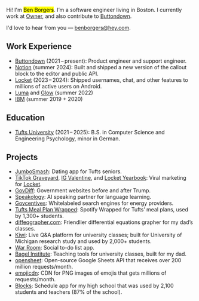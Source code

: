Hi! I'm <mark>Ben Borgers</mark>. I’m a software engineer living in Boston. I currently work at [Owner](https://owner.com), and also contribute to [Buttondown](https://buttondown.com).

I'd love to hear from you — [benborgers@hey.com](mailto:benborgers@hey.com).

## Work Experience

- [Buttondown](https://buttondown.com) (2021 – present): Product engineer and support engineer.
- [Notion](https://notion.so/product) (summer 2024): Built and shipped a new version of the callout block to the editor and public API.
- [Locket](https://locket.camera) (2023 – 2024): Shipped usernames, chat, and other features to millions of active users on Android.
- [Luma](https://lu.ma) and [Glow](https://glow.app) (summer 2022)
- [IBM](https://www.ibm.com/guardium) (summer 2019 + 2020)

## Education

- [Tufts University](https://tufts.edu) (2021 – 2025): B.S. in Computer Science and Engineering Psychology, minor in German.

## Projects

- [JumboSmash](https://jumbosmash.app): Dating app for Tufts seniors.
- [TikTok Graveyard](https://tiktokgraveyard.com), [IG Valentine](https://igvalentine.com), and [Locket Yearbook](https://locketyearbook.com/kXYrENR6d1FPjUYYTDRI): Viral marketing for [Locket](https://locket.camera).
- [GovDiff](https://govdiff.com): Government websites before and after Trump.
- [Speakology](https://speakology.ai): AI speaking partner for language learning.
- [Govcentives](https://govcentives.com): Whitelabeled search engines for energy providers.
- [Tufts Meal Plan Wrapped](/wrapped): Spotify Wrapped for Tufts’ meal plans, used by 1,300+ students.
- [diffeqgrapher.com](https://diffeqgrapher.com): Friendlier differential equations grapher for my dad’s classes.
- [Kiwi](https://ask.kiwi): Live Q&A platform for university classes; built for University of Michigan research study and used by 2,000+ students.
- [War Room](https://war.elk.sh): Social to-do list app.
- [Bagel Institute](https://bagel.institute): Teaching tools for university classes, built for my dad.
- [opensheet](https://opensheet.elk.sh): Open-source Google Sheets API that receives over 200 million requests/month.
- [emojicdn](https://emojicdn.elk.sh): CDN for PNG images of emojis that gets millions of requests/month.
- [Blocks](/blocks): Schedule app for my high school that was used by 2,100 students and teachers (87% of the school).
